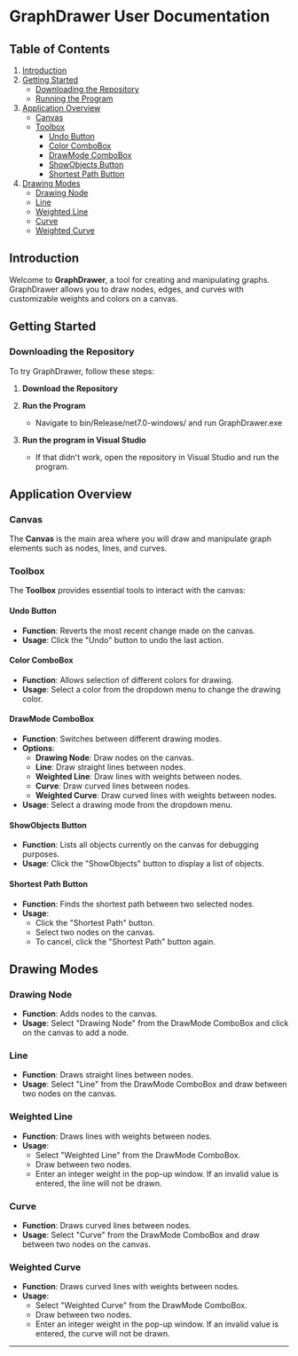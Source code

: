 # GraphDrawer User Documentation

## Table of Contents

1. [Introduction](#introduction)
2. [Getting Started](#getting-started)
    - [Downloading the Repository](#downloading-the-repository)
    - [Running the Program](#running-the-program)
3. [Application Overview](#application-overview)
    - [Canvas](#canvas)
    - [Toolbox](#toolbox)
        - [Undo Button](#undo-button)
        - [Color ComboBox](#color-combobox)
        - [DrawMode ComboBox](#drawmode-combobox)
        - [ShowObjects Button](#showobjects-button)
        - [Shortest Path Button](#shortest-path-button)
4. [Drawing Modes](#drawing-modes)
    - [Drawing Node](#drawing-node)
    - [Line](#line)
    - [Weighted Line](#weighted-line)
    - [Curve](#curve)
    - [Weighted Curve](#weighted-curve)

## Introduction

Welcome to **GraphDrawer**, a tool for creating and manipulating graphs. GraphDrawer allows you to draw nodes, edges, and curves with customizable weights and colors on a canvas.

## Getting Started

### Downloading the Repository

To try GraphDrawer, follow these steps:

1. **Download the Repository**

2. **Run the Program**
    - Navigate to bin/Release/net7.0-windows/ and run GraphDrawer.exe

2. **Run the program in Visual Studio**
    - If that didn't work, open the repository in Visual Studio and run the program.

## Application Overview

### Canvas

The **Canvas** is the main area where you will draw and manipulate graph elements such as nodes, lines, and curves.

### Toolbox

The **Toolbox** provides essential tools to interact with the canvas:

#### Undo Button

- **Function**: Reverts the most recent change made on the canvas.
- **Usage**: Click the "Undo" button to undo the last action.

#### Color ComboBox

- **Function**: Allows selection of different colors for drawing.
- **Usage**: Select a color from the dropdown menu to change the drawing color.

#### DrawMode ComboBox

- **Function**: Switches between different drawing modes.
- **Options**:
    - **Drawing Node**: Draw nodes on the canvas.
    - **Line**: Draw straight lines between nodes.
    - **Weighted Line**: Draw lines with weights between nodes.
    - **Curve**: Draw curved lines between nodes.
    - **Weighted Curve**: Draw curved lines with weights between nodes.
- **Usage**: Select a drawing mode from the dropdown menu.

#### ShowObjects Button

- **Function**: Lists all objects currently on the canvas for debugging purposes.
- **Usage**: Click the "ShowObjects" button to display a list of objects.

#### Shortest Path Button

- **Function**: Finds the shortest path between two selected nodes.
- **Usage**:
    - Click the "Shortest Path" button.
    - Select two nodes on the canvas.
    - To cancel, click the "Shortest Path" button again.

## Drawing Modes

### Drawing Node

- **Function**: Adds nodes to the canvas.
- **Usage**: Select "Drawing Node" from the DrawMode ComboBox and click on the canvas to add a node.

### Line

- **Function**: Draws straight lines between nodes.
- **Usage**: Select "Line" from the DrawMode ComboBox and draw between two nodes on the canvas.

### Weighted Line

- **Function**: Draws lines with weights between nodes.
- **Usage**:
    - Select "Weighted Line" from the DrawMode ComboBox.
    - Draw between two nodes.
    - Enter an integer weight in the pop-up window. If an invalid value is entered, the line will not be drawn.

### Curve

- **Function**: Draws curved lines between nodes.
- **Usage**: Select "Curve" from the DrawMode ComboBox and draw between two nodes on the canvas.

### Weighted Curve

- **Function**: Draws curved lines with weights between nodes.
- **Usage**:
    - Select "Weighted Curve" from the DrawMode ComboBox.
    - Draw between two nodes.
    - Enter an integer weight in the pop-up window. If an invalid value is entered, the curve will not be drawn.

---
